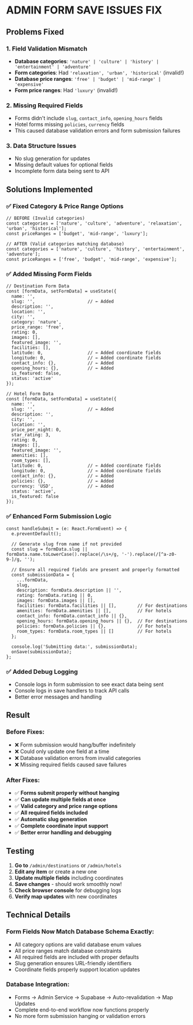 # ADMIN FORM SAVE ISSUES FIX

## Problems Fixed

### 1. **Field Validation Mismatch** 
- **Database categories**: `'nature' | 'culture' | 'history' | 'entertainment' | 'adventure'`
- **Form categories**: Had `'relaxation', 'urban', 'historical'` (invalid!)
- **Database price ranges**: `'free' | 'budget' | 'mid-range' | 'expensive'`  
- **Form price ranges**: Had `'luxury'` (invalid!)

### 2. **Missing Required Fields**
- Forms didn't include `slug`, `contact_info`, `opening_hours` fields
- Hotel forms missing `policies`, `currency` fields
- This caused database validation errors and form submission failures

### 3. **Data Structure Issues**
- No slug generation for updates
- Missing default values for optional fields
- Incomplete form data being sent to API

## Solutions Implemented

### ✅ **Fixed Category & Price Range Options**
```tsx
// BEFORE (Invalid categories)
const categories = ['nature', 'culture', 'adventure', 'relaxation', 'urban', 'historical'];
const priceRanges = ['budget', 'mid-range', 'luxury'];

// AFTER (Valid categories matching database)
const categories = ['nature', 'culture', 'history', 'entertainment', 'adventure'];
const priceRanges = ['free', 'budget', 'mid-range', 'expensive'];
```

### ✅ **Added Missing Form Fields**
```tsx
// Destination Form Data
const [formData, setFormData] = useState({
  name: '',
  slug: '',                    // ← Added
  description: '',
  location: '',
  city: '',
  category: 'nature',
  price_range: 'free',
  rating: 0,
  images: [],
  featured_image: '',
  facilities: [],
  latitude: 0,                 // ← Added coordinate fields
  longitude: 0,                // ← Added coordinate fields
  contact_info: {},            // ← Added
  opening_hours: {},           // ← Added
  is_featured: false,
  status: 'active'
});

// Hotel Form Data  
const [formData, setFormData] = useState({
  name: '',
  slug: '',                    // ← Added
  description: '',
  city: '',
  location: '',
  price_per_night: 0,
  star_rating: 3,
  rating: 0,
  images: [],
  featured_image: '',
  amenities: [],
  room_types: [],
  latitude: 0,                 // ← Added coordinate fields
  longitude: 0,                // ← Added coordinate fields
  contact_info: {},            // ← Added
  policies: {},                // ← Added
  currency: 'USD',             // ← Added
  status: 'active',
  is_featured: false
});
```

### ✅ **Enhanced Form Submission Logic**
```tsx
const handleSubmit = (e: React.FormEvent) => {
  e.preventDefault();
  
  // Generate slug from name if not provided
  const slug = formData.slug || formData.name.toLowerCase().replace(/\s+/g, '-').replace(/[^a-z0-9-]/g, '');
  
  // Ensure all required fields are present and properly formatted
  const submissionData = {
    ...formData,
    slug,
    description: formData.description || '',
    rating: formData.rating || 0,
    images: formData.images || [],
    facilities: formData.facilities || [],        // For destinations
    amenities: formData.amenities || [],          // For hotels  
    contact_info: formData.contact_info || {},
    opening_hours: formData.opening_hours || {},  // For destinations
    policies: formData.policies || {},            // For hotels
    room_types: formData.room_types || []         // For hotels
  };
  
  console.log('Submitting data:', submissionData);
  onSave(submissionData);
};
```

### ✅ **Added Debug Logging**
- Console logs in form submission to see exact data being sent
- Console logs in save handlers to track API calls
- Better error messages and handling

## Result

### **Before Fixes:**
- ❌ Form submission would hang/buffer indefinitely
- ❌ Could only update one field at a time
- ❌ Database validation errors from invalid categories
- ❌ Missing required fields caused save failures

### **After Fixes:**
- ✅ **Forms submit properly without hanging**
- ✅ **Can update multiple fields at once**
- ✅ **Valid category and price range options**
- ✅ **All required fields included**
- ✅ **Automatic slug generation**
- ✅ **Complete coordinate input support**
- ✅ **Better error handling and debugging**

## Testing

1. **Go to** `/admin/destinations` or `/admin/hotels`
2. **Edit any item** or create a new one
3. **Update multiple fields** including coordinates
4. **Save changes** - should work smoothly now!
5. **Check browser console** for debugging logs
6. **Verify map updates** with new coordinates

## Technical Details

### **Form Fields Now Match Database Schema Exactly:**
- All category options are valid database enum values
- All price ranges match database constraints  
- All required fields are included with proper defaults
- Slug generation ensures URL-friendly identifiers
- Coordinate fields properly support location updates

### **Database Integration:**
- Forms → Admin Service → Supabase → Auto-revalidation → Map Updates
- Complete end-to-end workflow now functions properly
- No more form submission hanging or validation errors
